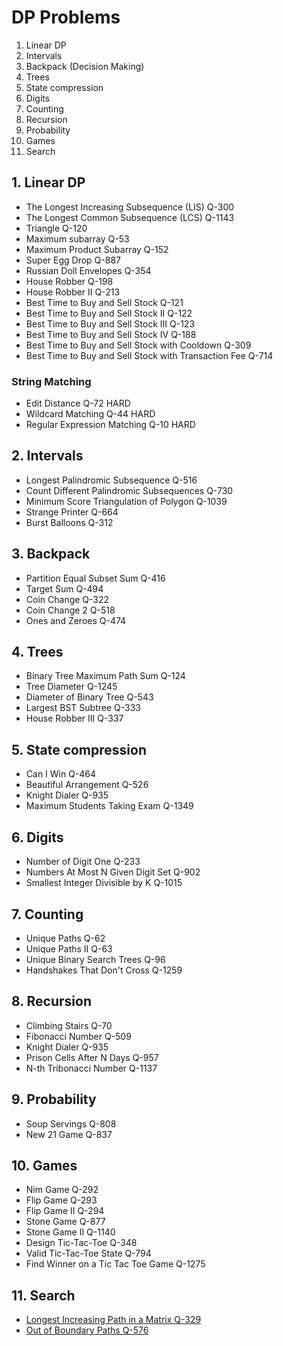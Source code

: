 # DP Problems

1. Linear DP
2. Intervals
3. Backpack (Decision Making)
4. Trees
5. State compression
6. Digits
7. Counting
8. Recursion
9. Probability
10. Games
11. Search

## 1. Linear DP
   - The Longest Increasing Subsequence (LIS) Q-300
   - The Longest Common Subsequence (LCS) Q-1143
   - Triangle Q-120
   - Maximum subarray Q-53
   - Maximum Product Subarray Q-152
   - Super Egg Drop Q-887
   - Russian Doll Envelopes Q-354
   - House Robber Q-198
   - House Robber II Q-213
   - Best Time to Buy and Sell Stock Q-121
   - Best Time to Buy and Sell Stock II Q-122
   - Best Time to Buy and Sell Stock III Q-123
   - Best Time to Buy and Sell Stock IV Q-188
   - Best Time to Buy and Sell Stock with Cooldown Q-309
   - Best Time to Buy and Sell Stock with Transaction Fee Q-714
### String Matching
   - Edit Distance Q-72 HARD
   - Wildcard Matching Q-44 HARD
   - Regular Expression Matching Q-10 HARD

## 2. Intervals
   - Longest Palindromic Subsequence Q-516
   - Count Different Palindromic Subsequences Q-730
   - Minimum Score Triangulation of Polygon Q-1039
   - Strange Printer Q-664
   - Burst Balloons Q-312

## 3. Backpack
   - Partition Equal Subset Sum Q-416
   - Target Sum  Q-494
   - Coin Change Q-322
   - Coin Change 2 Q-518
   - Ones and Zeroes Q-474

## 4. Trees
   - Binary Tree Maximum Path Sum Q-124
   - Tree Diameter Q-1245
   - Diameter of Binary Tree Q-543
   - Largest BST Subtree Q-333
   - House Robber III Q-337

## 5. State compression
   - Can I Win Q-464
   - Beautiful Arrangement Q-526
   - Knight Dialer Q-935
   - Maximum Students Taking Exam Q-1349

## 6. Digits
   - Number of Digit One Q-233
   - Numbers At Most N Given Digit Set Q-902
   - Smallest Integer Divisible by K Q-1015

## 7. Counting
   - Unique Paths Q-62
   - Unique Paths II Q-63
   - Unique Binary Search Trees Q-96
   - Handshakes That Don't Cross Q-1259

## 8. Recursion
   - Climbing Stairs Q-70
   - Fibonacci Number Q-509
   - Knight Dialer Q-935
   - Prison Cells After N Days Q-957
   - N-th Tribonacci Number Q-1137

## 9. Probability
   - Soup Servings Q-808
   - New 21 Game Q-837

## 10. Games
   - Nim Game Q-292
   - Flip Game Q-293
   - Flip Game II Q-294
   - Stone Game Q-877
   - Stone Game II Q-1140
   - Design Tic-Tac-Toe Q-348
   - Valid Tic-Tac-Toe State Q-794
   - Find Winner on a Tic Tac Toe Game Q-1275

## 11. Search
   - [Longest Increasing Path in a Matrix Q-329](https://leetcode.com/problems/longest-increasing-path-in-a-matrix/)
   - [Out of Boundary Paths Q-576](http://leetcode.com/problems/out-of-boundary-paths/)
